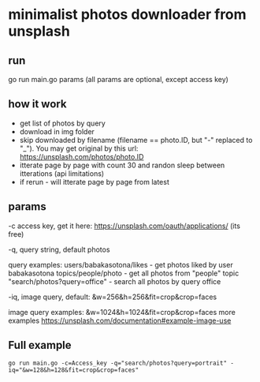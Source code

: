 # minimalist photos downloader from unsplash

## run

go run main.go params (all params are optional, except access key)

## how it work

 - get list of photos by query
 - download in img folder
 - skip downloaded by filename (filename == photo.ID, but "-" replaced to "_"). You may get original by this url: https://unsplash.com/photos/photo.ID
 - itterate page by page with count 30 and randon sleep between itterations (api limitations)
 - if rerun - will itterate page by page from latest

## params

 -c access key, get it here: https://unsplash.com/oauth/applications/ (its free)

 -q, query string, default photos

 query examples:
  users/babakasotona/likes - get photos liked by user babakasotona
  topics/people/photo - get all photos from "people" topic
  "search/photos?query=office" - search all photos by query office

 -iq, image query, default: &w=256&h=256&fit=crop&crop=faces 

 image query examples:
  &w=1024&h=1024&fit=crop&crop=faces
  more examples https://unsplash.com/documentation#example-image-use

## Full example 

```
go run main.go -c=Access_key -q="search/photos?query=portrait" -iq="&w=128&h=128&fit=crop&crop=faces"
```